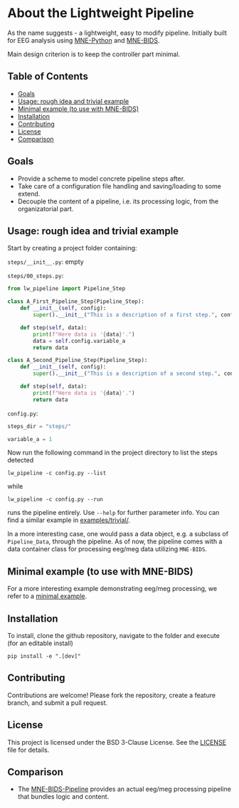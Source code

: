 # About the Lightweight Pipeline
As the name suggests - a lightweight, easy to modify pipeline. Initially built for EEG analysis using [MNE-Python](https://github.com/mne-tools/mne-python) and [MNE-BIDS](https://github.com/mne-tools/mne-bids).

Main design criterion is to keep the controller part minimal.

## Table of Contents

- [Goals](#goals)
- [Usage: rough idea and trivial example](#usage-rough-idea-and-trivial-example)
- [Minimal example (to use with MNE-BIDS)](#minimal-example-to-use-with-mne-bids)
- [Installation](#installation)
- [Contributing](#contributing)
- [License](#license)
- [Comparison](#comparison)

## Goals
- Provide a scheme to model concrete pipeline steps after.
- Take care of a configuration file handling and saving/loading to some extend.
- Decouple the content of a pipeline, i.e. its processing logic, from the organizatorial part.


## Usage: rough idea and trivial example

Start by creating a project folder containing:

`steps/__init__.py`: empty

`steps/00_steps.py`:
```python
from lw_pipeline import Pipeline_Step

class A_First_Pipeline_Step(Pipeline_Step):
    def __init__(self, config):
        super().__init__("This is a description of a first step.", config)

    def step(self, data):
        print(f"Here data is '{data}'.")
        data = self.config.variable_a
        return data

class A_Second_Pipeline_Step(Pipeline_Step):
    def __init__(self, config):
        super().__init__("This is a description of a second step.", config)

    def step(self, data):
        print(f"Here data is '{data}'.")
        return data
```

`config.py`:
```python
steps_dir = "steps/"

variable_a = 1
```

Now run the following command in the project directory to list the steps detected
```shell
lw_pipeline -c config.py --list
```
while
```shell
lw_pipeline -c config.py --run
```
runs the pipeline entirely. Use `--help` for further parameter info.
You can find a similar example in [examples/trivial/](examples/trivial/).

In a more interesting case, one would pass a data object, e.g. a subclass of `Pipeline_Data`, through the pipeline. As of now, the pipeline comes with a data container class for processing eeg/meg data utilizing `MNE-BIDS`.


## Minimal example (to use with MNE-BIDS)

For a more interesting example demonstrating eeg/meg processing, we refer to a [minimal example](examples/minimal_example.md).


## Installation
To install, clone the github repository, navigate to the folder and execute (for an editable install)
```shell
pip install -e ".[dev]"
```

## Contributing

Contributions are welcome! Please fork the repository, create a feature branch, and submit a pull request.


## License

This project is licensed under the BSD 3-Clause License. See the [LICENSE](LICENSE) file for details.


## Comparison

- The [MNE-BIDS-Pipeline](https://github.com/mne-tools/mne-bids-pipeline) provides an actual eeg/meg processing pipeline that bundles logic and content.